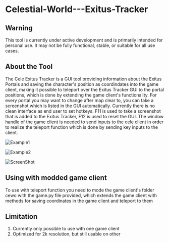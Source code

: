 # Celestial-World---Exitus-Tracker

## Warning

This tool is currently under active development and is primarily intended for personal use. It may not be fully functional, stable, or suitable for all use cases.

## About the Tool

The Cele Exitus Tracker is a GUI tool providing information about the Exitus Portals and saving the character's position as coordindates into the game client, making it possible to teleport over the Exitus Tracker GUI to the portal positions, which is done by extending the game client's functionality. For every portal you may want to change after map clear to, you can take a screenshot which is listed in the GUI automatically. Currently there is no clean interface as end user to set hotkeys. F11 is used to take a screenshot that is added to the Exitus Tracker, F12 is used to reset the GUI. The window handle of the game client is needed to send inputs to the cele client in order to realize the teleport function which is done by sending key inputs to the client. 

![Example1](Example_Image1.PNG)

![Example2](Example_Image2.PNG)


![ScreenShot](example.PNG)



## Using with modded game client

To use with teleport function you need to mode the game client's folder cewo with the game.py file provided, which extends the game client with methods for saving coordinates in the game client and teleport to them

## Limitation

1. Currently only possible to use with one game client
2. Optimized for 2k resolution, but still usable on other
